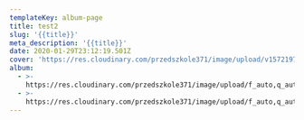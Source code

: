 ```yaml
---
templateKey: album-page
title: test2
slug: '{{title}}'
meta_description: '{{title}}'
date: 2020-01-29T23:12:19.501Z
cover: 'https://res.cloudinary.com/przedszkole371/image/upload/v1572197875/sample.jpg'
album:
  - >-
    https://res.cloudinary.com/przedszkole371/image/upload/f_auto,q_auto/c_fill,w_1200/v1574681841/Aktualno%C5%9Bci/hsgq9dsoc1dclwjgsfyy.jpg
  - >-
    https://res.cloudinary.com/przedszkole371/image/upload/f_auto,q_auto/c_fill,w_1200/v1574681715/Aktualno%C5%9Bci/y12c73nlvfh39qr2tvvl.jpg
---
```


